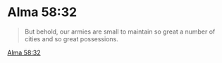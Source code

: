 # Alma 58:32

> But behold, our armies are small to maintain so great a number of cities and so great possessions.

[Alma 58:32](https://www.churchofjesuschrist.org/study/scriptures/bofm/alma/58?lang=eng&id=p32#p32)


